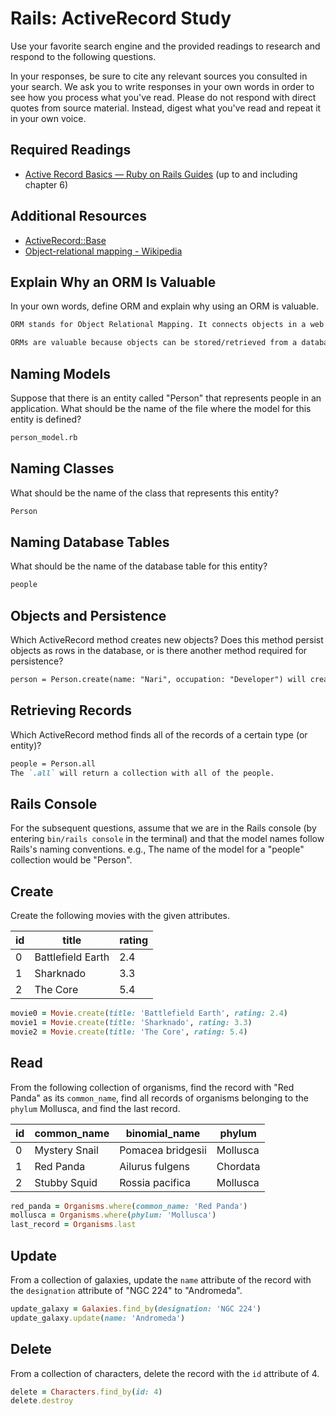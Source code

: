 # Rails: ActiveRecord Study

Use your favorite search engine and the provided readings to research and
respond to the following questions.

In your responses, be sure to cite any relevant sources you consulted in your
search. We ask you to write responses in your own words in order to see how you
process what you've read. Please do not respond with direct quotes from source
material. Instead, digest what you've read and repeat it in your own voice.

## Required Readings

-   [Active Record Basics — Ruby on Rails Guides](http://guides.rubyonrails.org/active_record_basics.html)
    (up to and including chapter 6)

## Additional Resources
-   [ActiveRecord::Base](http://api.rubyonrails.org/classes/ActiveRecord/Base.html)
-   [Object-relational mapping - Wikipedia](https://en.wikipedia.org/wiki/Object-relational_mapping)

## Explain Why an ORM Is Valuable

In your own words, define ORM and explain why using an ORM is valuable.

```md
ORM stands for Object Relational Mapping. It connects objects in a web application to tables in a database.

ORMs are valuable because objects can be stored/retrieved from a database without writing SQL statements directly.
```

## Naming Models

Suppose that there is an entity called "Person" that represents people in an
application. What should be the name of the file where the model for this entity
is defined?

```md
person_model.rb
```

## Naming Classes

What should be the name of the class that represents this entity?

```md
Person
```

## Naming Database Tables

What should be the name of the database table for this entity?

```md
people
```

## Objects and Persistence

Which ActiveRecord method creates new objects? Does this method persist objects
as rows in the database, or is there another method required for persistence?

```md
person = Person.create(name: "Nari", occupation: "Developer") will create and save a new record into the database. In order to "save" the object and make sure it persists in the database, you'd need to say `person.save`.
```

## Retrieving Records

Which ActiveRecord method finds all of the records of a certain type (or
entity)?

```md
people = Person.all
The `.all` will return a collection with all of the people.
```

## Rails Console

For the subsequent questions, assume that we are in the Rails console (by
entering `bin/rails console` in the terminal) and that the model names follow
Rails's naming conventions.  e.g., The name of the model for a "people"
collection would be "Person".

## Create

Create the following movies with the given attributes.

| id | title | rating |
| --- | --- | --- |
| 0 | Battlefield Earth | 2.4 |
| 1 | Sharknado | 3.3 |
| 2 | The Core | 5.4 |

```ruby
movie0 = Movie.create(title: 'Battlefield Earth', rating: 2.4)
movie1 = Movie.create(title: 'Sharknado', rating: 3.3)
movie2 = Movie.create(title: 'The Core', rating: 5.4)
```

## Read

From the following collection of organisms, find the record with "Red Panda" as
its `common_name`, find all records of organisms belonging to the `phylum`
Mollusca, and find the last record.

| id | common_name | binomial_name | phylum |
| --- | --- | --- | --- |
| 0 | Mystery Snail | Pomacea bridgesii | Mollusca |
| 1 | Red Panda | Ailurus fulgens | Chordata |
| 2 | Stubby Squid | Rossia pacifica | Mollusca |

```ruby
red_panda = Organisms.where(common_name: 'Red Panda')
mollusca = Organisms.where(phylum: 'Mollusca')
last_record = Organisms.last
```

## Update

From a collection of galaxies, update the `name` attribute of the record with
the `designation` attribute of "NGC 224" to "Andromeda".

```ruby
update_galaxy = Galaxies.find_by(designation: 'NGC 224')
update_galaxy.update(name: 'Andromeda')
```

## Delete

From a collection of characters, delete the record with the `id` attribute of 4.

```ruby
delete = Characters.find_by(id: 4)
delete.destroy
```
